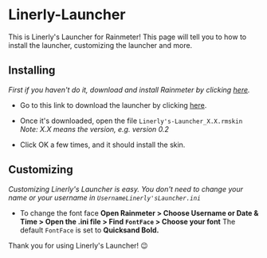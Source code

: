  # Linerly-Launcher

This is Linerly's Launcher for Rainmeter!
This page will tell you to how to install the launcher, customizing the launcher and more.

## Installing
*First if you haven't do it, download and install Rainmeter by clicking [here](https://www.rainmeter.net/).*

- Go to this link to download the launcher by clicking [here](https://github.com/Linerly/Linerly-Launcher/releases).
- Once it's downloaded, open the file `Linerly's-Launcher_X.X.rmskin`
*Note: X.X means the version, e.g. version 0.2*

- Click OK a few times, and it should install the skin.

## Customizing
*Customizing Linerly's Launcher is easy. You don't need to change your name or your username in `UsernameLinerly'sLauncher.ini`*

- To change the font face
**Open Rainmeter > Choose Username or Date & Time > Open the .ini file > Find `FontFace` > Choose your font**
The default `FontFace` is set to **Quicksand Bold.**

Thank you for using Linerly's Launcher! :wink:
